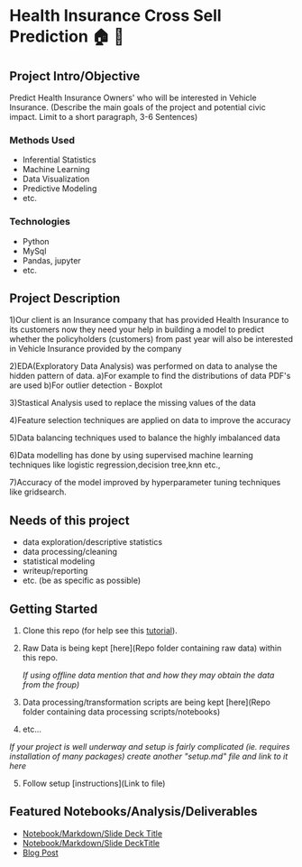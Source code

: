 
# Health Insurance Cross Sell Prediction 🏠 🏥

## Project Intro/Objective
Predict Health Insurance Owners' who will be interested in Vehicle Insurance. (Describe the main goals of the project and potential civic impact. Limit to a short paragraph, 3-6 Sentences)

### Methods Used
* Inferential Statistics
* Machine Learning
* Data Visualization
* Predictive Modeling
* etc.

### Technologies
* Python
*  MySql
* Pandas, jupyter
* etc. 

## Project Description

1)Our client is an Insurance company that has provided Health Insurance to its customers now they need your help in building a model to predict whether the policyholders (customers) from past year will also be interested in Vehicle Insurance provided by the company

2)EDA(Exploratory Data Analysis) was performed on data to analyse the hidden pattern of data.
  a)For example to find the distributions of data PDF's  are used
  b)For outlier detection - Boxplot
  
3)Stastical Analysis used to replace the missing values of the data

4)Feature selection techniques are applied on data to improve the accuracy

5)Data balancing techniques used to balance the highly imbalanced data

6)Data modelling has done by using supervised machine learning techniques like logistic regression,decision tree,knn etc.,

7)Accuracy of the model improved by hyperparameter tuning techniques like gridsearch.
  
## Needs of this project

- data exploration/descriptive statistics
- data processing/cleaning
- statistical modeling
- writeup/reporting
- etc. (be as specific as possible)

## Getting Started

1. Clone this repo (for help see this [tutorial](https://help.github.com/articles/cloning-a-repository/)).
2. Raw Data is being kept [here](Repo folder containing raw data) within this repo.

    *If using offline data mention that and how they may obtain the data from the froup)*
    
3. Data processing/transformation scripts are being kept [here](Repo folder containing data processing scripts/notebooks)
4. etc...

*If your project is well underway and setup is fairly complicated (ie. requires installation of many packages) create another "setup.md" file and link to it here*  

5. Follow setup [instructions](Link to file)

## Featured Notebooks/Analysis/Deliverables
* [Notebook/Markdown/Slide Deck Title](link)
* [Notebook/Markdown/Slide DeckTitle](link)
* [Blog Post](link)





